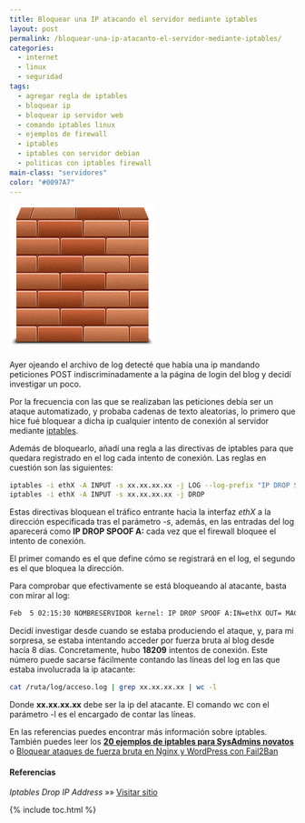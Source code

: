 ```yaml
---
title: Bloquear una IP atacando el servidor mediante iptables
layout: post
permalink: /bloquear-una-ip-atacanto-el-servidor-mediante-iptables/
categories:
  - internet
  - linux
  - seguridad
tags:
  - agregar regla de iptables
  - bloquear ip
  - bloquear ip servidor web
  - comando iptables linux
  - ejemplos de firewall
  - iptables
  - iptables con servidor debian
  - politicas con iptables firewall
main-class: "servidores"
color: "#0097A7"
---
```

<img src="/assets/img/2013/02/Applic-Firewall-icon.png" alt="Applic-Firewall-icon"   />

Ayer ojeando el archivo de log detecté que había una ip mandando peticiones POST indiscriminadamente a la página de login del blog y decidí investigar un poco.

Por la frecuencia con las que se realizaban las peticiones debía ser un ataque automatizado, y probaba cadenas de texto aleatorias, lo primero que hice fué bloquear a dicha ip cualquier intento de conexión al servidor mediante [iptables][1].

Además de bloquearlo, añadí una regla a las directivas de iptables para que quedara registrado en el log cada intento de conexión. Las reglas en cuestión son las siguientes:  

<!--ad-->

```bash
iptables -i ethX -A INPUT -s xx.xx.xx.xx -j LOG --log-prefix "IP DROP SPOOF A:"
iptables -i ethX -A INPUT -s xx.xx.xx.xx -j DROP

```

Estas directivas bloquean el tráfico entrante hacia la interfaz *ethX* a la dirección especificada tras el parámetro *-s*, además, en las entradas del log aparecerá como **IP DROP SPOOF A:** cada vez que el firewall bloquee el intento de conexión.

El primer comando es el que define cómo se registrará en el log, el segundo es el que bloquea la dirección.

Para comprobar que efectivamente se está bloqueando al atacante, basta con mirar al log:

```bash
Feb  5 02:15:30 NOMBRESERVIDOR kernel: IP DROP SPOOF A:IN=ethX OUT= MAC=XX:XX:XX:XX:XX:XX:XX:XX:XX:XX:XX:XX:XX SRC=IPBLOQUEADA DST=IPSERVIDOR LEN=LONGITUDPAQUETE TOS=0x00 PREC=0x00 TTL=117 ID=15234 DF PROTO=TCP SPT=17652 DPT=PUERTODESTINO WINDOW=65535 RES=0x00 SYN URGP=0

```

Decidí investigar desde cuando se estaba produciendo el ataque, y, para mi sorpresa, se estaba intentando acceder por fuerza bruta al blog desde hacía 8 días. Concretamente, hubo **18209** intentos de conexión. Este número puede sacarse fácilmente contando las líneas del log en las que estaba involucrada la ip atacante:

```bash
cat /ruta/log/acceso.log | grep xx.xx.xx.xx | wc -l

```

Donde **xx.xx.xx.xx** debe ser la ip del atacante. El comando wc con el parámetro -l es el encargado de contar las líneas.

En las referencias puedes encontrar más información sobre iptables. También puedes leer los **[20 ejemplos de iptables para SysAdmins novatos][2]** o [Bloquear ataques de fuerza bruta en Nginx y WordPress con Fail2Ban][3]

#### Referencias

*Iptables Drop IP Address* »» <a href="http://www.cyberciti.biz/faq/linux-iptables-drop/" target="_blank">Visitar sitio</a>



 [1]: https://elbauldelprogramador.com/?s=iptables
 [2]: /20-ejemplos-de-iptables-para-sysadmins/
 [3]: https://elbauldelprogramador.com/administracion-de-servidores/bloquear-ataques-de-fuerza-bruta-en-nginx-y-wordpress-con-fail2ban/ "Bloquear ataques de fuerza bruta en Nginx y WordPress con Fail2Ban"

{% include toc.html %}

